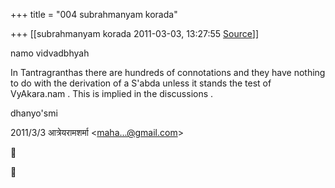 +++
title = "004 subrahmanyam korada"

+++
[[subrahmanyam korada	2011-03-03, 13:27:55 [Source](https://groups.google.com/g/bvparishat/c/MJNHqSohks0)]]



namo vidvadbhyah  
  
In Tantragranthas there are hundreds of connotations and they have nothing to do with the derivation of a S'abda unless it stands the test of VyAkara.nam . This is implied in the discussions .  
  
dhanyo'smi  
  

2011/3/3 आत्रेयरामशर्मा \<[maha...@gmail.com]()\>





